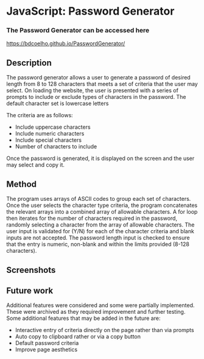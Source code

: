 # JavaScript: Password Generator

### The Password Generator can be accessed here
https://bdcoelho.github.io/PasswordGenerator/


## Description

The password generator allows a user to generate a password of desired length from 8 to 128 characters that meets a set of criteria that the user may select. On loading the website, the user is presented with a series of prompts to include or exclude types of characters in the password. The default character set is lowercase letters

The criteria are as follows:

* Include uppercase characters
* Include numeric characters
* Include special characters
* Number of characters to include

Once the password is generated, it is displayed on the screen and the user may select and copy it.

## Method

The program uses arrays of ASCII codes to group each set of characters. Once the user selects the character type criteria, the program concatenates the relevant arrays into a combined array of allowable characters. A for loop then iterates for the number of characters required in the password, randomly selecting a character from the array of allowable characters. The user input is validated for (Y/N) for each of the character criteria and blank inputs are not accepted. The password length input is checked to ensure that the entry is numeric, non-blank and within the limits provided (8-128 characters).


## Screenshots



## Future work
Additional features were considered and some were partially implemented. These were archived as they required improvement and further testing. Some additional features that may be added in the future are:

* Interactive entry of criteria directly on the page rather than via prompts
* Auto copy to clipboard rather or via a copy button
* Default password criteria
* Improve page aesthetics
